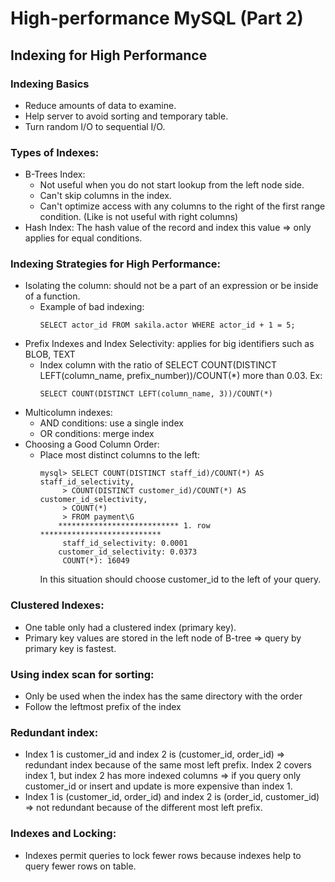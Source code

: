 # High-performance MySQL (Part 2)

## Indexing for High Performance

### Indexing Basics
- Reduce amounts of data to examine.
- Help server to avoid sorting and temporary table.
- Turn random I/O to sequential I/O.

### Types of Indexes:
- B-Trees Index:
  - Not useful when you do not start lookup from the left node side.
  - Can't skip columns in the index.
  - Can't optimize access with any columns to the right of the first range condition. (Like is not useful with right columns)
- Hash Index: The hash value of the record and index this value => only applies for equal conditions.

### Indexing Strategies for High Performance:
- Isolating the column: should not be a part of an expression or be inside of a function.
  - Example of bad indexing:
    ```
    SELECT actor_id FROM sakila.actor WHERE actor_id + 1 = 5;
    ```
- Prefix Indexes and Index Selectivity: applies for big identifiers such as BLOB, TEXT
  - Index column with the ratio of SELECT COUNT(DISTINCT LEFT(column_name, prefix_number))/COUNT(*)  more than 0.03. Ex:
    ```
    SELECT COUNT(DISTINCT LEFT(column_name, 3))/COUNT(*) 
    ```
- Multicolumn indexes:
  - AND conditions: use a single index
  - OR conditions: merge index
- Choosing a Good Column Order:
  - Place most distinct columns to the left:
    ```
    mysql> SELECT COUNT(DISTINCT staff_id)/COUNT(*) AS staff_id_selectivity,
         > COUNT(DISTINCT customer_id)/COUNT(*) AS customer_id_selectivity,
         > COUNT(*)
         > FROM payment\G
        *************************** 1. row ***************************
         staff_id_selectivity: 0.0001
        customer_id_selectivity: 0.0373
         COUNT(*): 16049
    ```
    In this situation should choose customer_id to the left of your query.

### Clustered Indexes:
- One table only had a clustered index (primary key).
- Primary key values are stored in the left node of B-tree => query by primary key is fastest.

### Using index scan for sorting:
- Only be used when the index has the same directory with the order
- Follow the leftmost prefix of the index

### Redundant index:
- Index 1 is customer_id and index 2 is (customer_id, order_id) => redundant index because of the same most left prefix. Index 2 covers index 1, but index 2 has more indexed columns => if you query only customer_id or insert and update is more expensive than index 1.
- Index 1 is (customer_id, order_id) and index 2 is (order_id, customer_id) => not redundant because of the different most left prefix.

### Indexes and Locking:
- Indexes permit queries to lock fewer rows because indexes help to query fewer rows on table.
